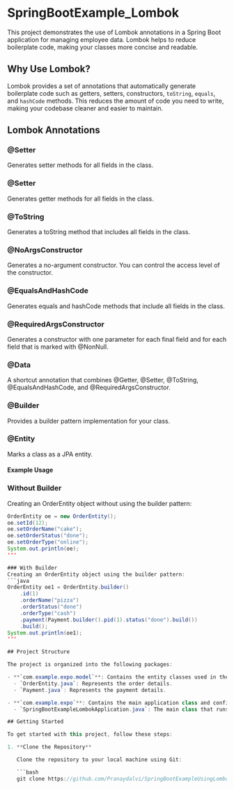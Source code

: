 # SpringBootExample_Lombok

This project demonstrates the use of Lombok annotations in a Spring Boot application for managing employee data. Lombok helps to reduce boilerplate code, making your classes more concise and readable.

## Why Use Lombok?

Lombok provides a set of annotations that automatically generate boilerplate code such as getters, setters, constructors, `toString`, `equals`, and `hashCode` methods. This reduces the amount of code you need to write, making your codebase cleaner and easier to maintain.

## Lombok Annotations

### @Setter

Generates setter methods for all fields in the class.

### @Setter

Generates getter methods for all fields in the class.

### @ToString
Generates a toString method that includes all fields in the class.

### @NoArgsConstructor
Generates a no-argument constructor. You can control the access level of the constructor.

### @EqualsAndHashCode
Generates equals and hashCode methods that include all fields in the class.

### @RequiredArgsConstructor
Generates a constructor with one parameter for each final field and for each field that is marked with @NonNull.

### @Data
A shortcut annotation that combines @Getter, @Setter, @ToString, @EqualsAndHashCode, and @RequiredArgsConstructor.

### @Builder
Provides a builder pattern implementation for your class.

### @Entity
Marks a class as a JPA entity.

#### Example Usage
### Without Builder
Creating an OrderEntity object without using the builder pattern:
```java
OrderEntity oe = new OrderEntity();
oe.setId(12);
oe.setOrderName("cake");
oe.setOrderStatus("done");
oe.setOrderType("online");
System.out.println(oe);
'''

### With Builder
Creating an OrderEntity object using the builder pattern:
```java
OrderEntity oe1 = OrderEntity.builder()
    .id(1)
    .orderName("pizza")
    .orderStatus("done")
    .orderType("cash")
    .payment(Payment.builder().pid(1).status("done").build())
    .build();
System.out.println(oe1);
'''

## Project Structure

The project is organized into the following packages:

- **`com.example.expo.model`**: Contains the entity classes used in the application.
  - `OrderEntity.java`: Represents the order details.
  - `Payment.java`: Represents the payment details.

- **`com.example.expo`**: Contains the main application class and configuration files.
  - `SpringBootExampleLombokApplication.java`: The main class that runs the Spring Boot application.

## Getting Started

To get started with this project, follow these steps:

1. **Clone the Repository**

   Clone the repository to your local machine using Git:

   ```bash
   git clone https://github.com/Pranaydalvi/SpringBootExampleUsingLombok.git
